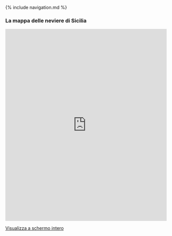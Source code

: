 {% include navigation.md %}
### La mappa delle neviere di Sicilia
<iframe width="100%" height="600px" frameBorder="0" src="https://umap.openstreetmap.fr/it/map/neviere-di-sicilia_203579?scaleControl=true&miniMap=true&scrollWheelZoom=true&zoomControl=true&allowEdit=false&moreControl=false&searchControl=true&tilelayersControl=null&embedControl=true&datalayersControl=false&onLoadPanel=caption&captionBar=true&datalayers=508945&fullscreenControl=true&locateControl=true&measureControl=true#8/37.488/15.375"></iframe><p><a href="https://umap.openstreetmap.fr/it/map/neviere-di-sicilia_203579">Visualizza a schermo intero</a></p>
